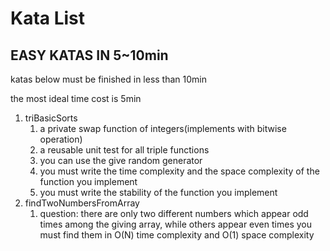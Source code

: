 # Kata List

## EASY KATAS IN 5~10min

katas below must be finished in less than 10min

the most ideal time cost is 5min

1. triBasicSorts
    1. a private swap function of integers(implements with bitwise operation)
    2. a reusable unit test for all triple functions
    3. you can use the give random generator
    4. you must write the time complexity and the space complexity of the function you implement
    5. you must write the stability of the function you implement
2. findTwoNumbersFromArray
    1. question: there are only two different numbers which appear odd times among the giving array,
       while others appear even times
       you must find them in O(N) time complexity and O(1) space complexity